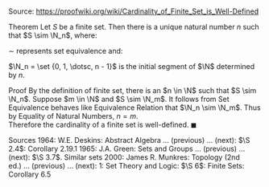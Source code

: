 # 

Source: https://proofwiki.org/wiki/Cardinality_of_Finite_Set_is_Well-Defined

Theorem
Let $S$ be a finite set.
Then there is a unique natural number $n$ such that $S \sim \N_n$, where:

$\sim$ represents set equivalence
and:

$\N_n = \set {0, 1, \dotsc, n - 1}$ is the initial segment of $\N$ determined by $n$.


Proof
By the definition of finite set, there is an $n \in \N$ such that $S \sim \N_n$.
Suppose $m \in \N$ and $S \sim \N_m$.
It follows from Set Equivalence behaves like Equivalence Relation that $\N_n \sim \N_m$.
Thus by Equality of Natural Numbers, $n = m$.  
Therefore the cardinality of a finite set is well-defined.
$\blacksquare$


Sources
1964: W.E. Deskins: Abstract Algebra ... (previous) ... (next): $\S 2.4$: Corollary $2.19.1$
1965: J.A. Green: Sets and Groups ... (previous) ... (next): $\S 3.7$. Similar sets
2000: James R. Munkres: Topology (2nd ed.) ... (previous) ... (next): $1$: Set Theory and Logic: $\S 6$: Finite Sets: Corollary $6.5$




